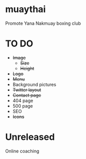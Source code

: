 # muaythai
Promote Yana Nakmuay boxing club

# TO DO
- ~~Image~~
    - ~~Size~~
    - ~~Height~~
- ~~Logo~~
- ~~Menu~~
- Background pictures
- ~~Twitter layout~~
- ~~Contact page~~
- 404 page
- 500 page
- SEO
- ~~Icons~~

# Unreleased
Online coaching
